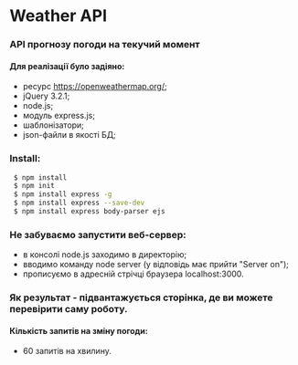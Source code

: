 # Weather API
### API прогнозу погоди на текучий момент
#### Для реалізації було задіяно:
- ресурс https://openweathermap.org/;
- jQuery 3.2.1;
- node.js;
- модуль express.js;
- шаблонізатори;
- json-файли в якості БД;

### Install:
```sh
 $ npm install
 $ npm init
 $ npm install express -g
 $ npm install express --save-dev
 $ npm install express body-parser ejs
  ```
  
### Не забуваємо запустити веб-сервер:
- в консолі node.js заходимо в директорію;
- вводимо команду node server (у відповідь має прийти "Server on");
- прописуємо в адресній стрічці браузера localhost:3000. 

### Як результат - підвантажується сторінка, де ви можете перевірити саму роботу.

#### Кількість запитів на зміну погоди: 
  - 60 запитів на хвилину.

